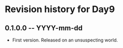 # Revision history for Day9

## 0.1.0.0  -- YYYY-mm-dd

* First version. Released on an unsuspecting world.
